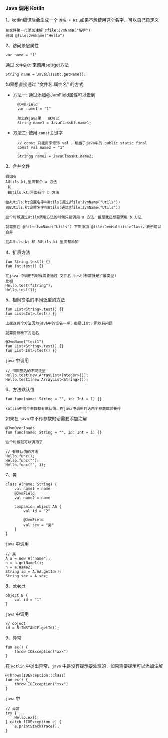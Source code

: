 ### Java 调用 Kotlin

1、kotlin编译后会生成一个 `类名 + Kt` ,如果不想使用这个名字，可以自己自定义

    在文件第一行添加注解 @file:JvmName("名字")
    例如 @file:JvmName("Hello")

2、访问顶层属性
 
    var name = "1"
通过 `文件名Kt` 来调用set/get方法

    String name = JavaClassKt.getName();
    
如果想直接通过 "文件名.属性名" 的方式
   
* 方法一: 通过添加@JvmField属性可以做到

		@JvmField
	    var name1 = "1"
	    
	    那么在java里   就可以
	    String name1 = JavaClassKt.name1;
    
* 方法二: 使用 `const`关键字
    
       
        // const 只能用来修饰 val ，相当于java中的 public static final
        const val name2 = "1"
        
        Stringg name2 = JavaClassKt.name2;    
    
3、合并文件
    
    假如有
    AUtils.kt,里面有个 a 方法  
     和
     BUtils.kt,里面有个 b 方法
     
    给AUtils.kt设置名字叫Utils(通过@file:JvmName("Utils"))
    给BUtils.kt设置名字叫Utils(通过@file:JvmName("Utils"))
    
    这个时候通过Utils调用方法的时候只能调用 a 方法，但是我还想要调用 b 方法
    
    就需要在 @file:JvmName("Utils") 下面添加 @file:JvmMultifileClass，表示可以合并
    
    在AUtils.kt 和 BUtils.kt 里面都添加
    
4、扩展方法    

    fun String.test() {}
    fun Int.test() {}
    
    在java 中调用的时候需要通过 文件名.test(参数就是扩展类型)
    比如
    Hello.test("string");
    Hello.test(1);
    
5、相同签名的不同泛型的方法

    fun List<String>.test() {}
    fun List<Int>.test() {}    
    
    上面这两个方法因为java中的签名一样，都是List，所以有问题
    
    就需要修改下方法名
    
    @JvmName("test1")
    fun List<String>.test() {}
    fun List<Int>.test() {}
    
`java` 中调用    

    // 相同签名的不同泛型
    Hello.test(new ArrayList<Integer>());
    Hello.test1(new ArrayList<String>());
    
6、方法默认值

    fun func(name: String = "", id: Int = 1) {} 
    
    kotlin中两个参数都有默认值，在java中调用的话两个参数都需要传
    
如果在 `java` 中不传参数的话需要添加注解

    @JvmOverloads
    fun func(name: String = "", id: Int = 1) {}
    
    这个时候就可以调用了
    
    // 有默认值的方法
    Hello.func();
    Hello.func("");
    Hello.func("", 1);
    
7、类

    class A(name: String) {
        val name1 = name
        @JvmField
        val name2 = name
    
        companion object AA {
            val id = "2"
    
            @JvmField
            val sex = "男"
        }
    }
    
`java` 中调用

    // 类
    A a = new A("name");
    n = a.getName1();
    n = a.name2;
    String id = A.AA.getId();
    String sex = A.sex;        
    
8、object

    object B {
        val id = "1"
    }
    
`java` 中调用

    // object
    id = B.INSTANCE.getId();        
    
9、异常

    fun ex() {
        throw IOException("xxx")
    }
    
在 `kotlin` 中抛出异常，`java` 中是没有提示要处理的，如果需要提示可以添加注解

    @Throws(IOException::class)
    fun ex() {
        throw IOException("xxx")
    }
    
`java` 中
    
    // 异常
    try {
        Hello.ex();
    } catch (IOException e) {
        e.printStackTrace();
    }      